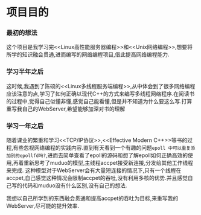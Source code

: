 # 项目目的

### 最初的想法

 这个项目是我学习完<<Linux高性能服务器编程>>和<<Unix网络编程>>,想要将所学的知识融会贯通,进而编写的网络编程项目,借此提高网络编程能力.

### 学习半年之后

这时候,我遇到了陈硕的<<Linux多线程服务端编程>>,从中体会到了很多网络编程应该注意的点,学习了如何正确以现代C++的方式来编写多线程网络程序.在阅读书的过程中,觉得自己似懂非懂,感觉自己能看懂,但是并不知道为什么要这么写.打算重写我自己的WebServer,希望能够加深对书的理解

### 学习一年之后 

随着课业的繁重和学习<<TCP/IP协议>>,<<Effective Modern C++>>等书的过程,有些忽视网络编程的实践内容.直到有天看到一个有趣的问题`epoll 中可以重复添加别的epollfd吗?`,进而去简单查看了epoll的源码和想了解epoll如何正确高效的使用,再着重新思考了muduo的模型,主线程accpet接受新连接,分发给其他工作线程来完成. 这种模型对于WebServer会有大量短连接的情况下,只有一个线程在accpet,自己感觉这种情况会限制accpet的吞吐,没有利用多核的优势.并且感觉自己写的代码和muduo没有什么区别,没有自己的想法.

我想以自己所学到的东西融会贯通和提高accpet的吞吐为目标,来重写我的WebServer,尽可能的提升效率.













